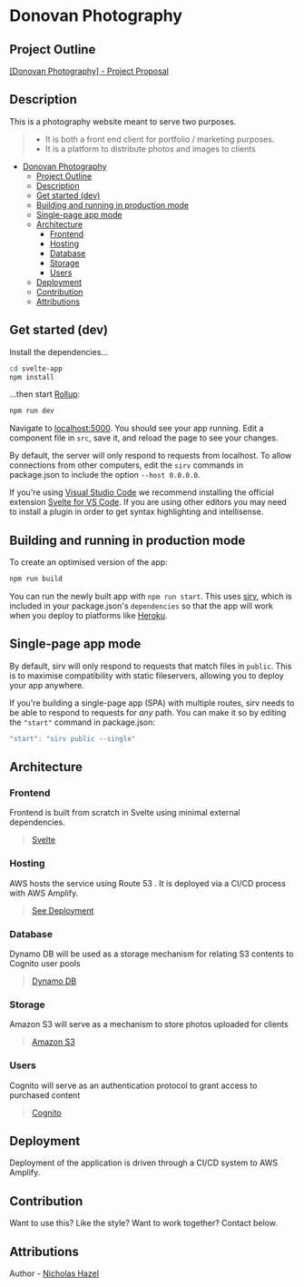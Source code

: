 # Donovan Photography

## Project Outline
[[Donovan Photography] - Project Proposal](https://docs.google.com/document/d/1sJ1ubdvdyQ0_AnGVfpfVCejW1XtvfvD7971GnLlK3ws/edit?usp=sharing)

## Description
This is a photography website meant to serve two purposes.  
>   
> - It is both a front end client for portfolio / marketing purposes.  
> - It is a platform to distribute photos and images to clients   
>    

- [Donovan Photography](#donovan-photography)
  - [Project Outline](#project-outline)
  - [Description](#description)
  - [Get started (dev)](#get-started-dev)
  - [Building and running in production mode](#building-and-running-in-production-mode)
  - [Single-page app mode](#single-page-app-mode)
  - [Architecture](#architecture)
    - [Frontend](#frontend)
    - [Hosting](#hosting)
    - [Database](#database)
    - [Storage](#storage)
    - [Users](#users)
  - [Deployment](#deployment)
  - [Contribution](#contribution)
  - [Attributions](#attributions)

## Get started (dev)

Install the dependencies...

```bash
cd svelte-app
npm install
```

...then start [Rollup](https://rollupjs.org):

```bash
npm run dev
```

Navigate to [localhost:5000](http://localhost:5000). You should see your app running. Edit a component file in `src`, save it, and reload the page to see your changes.

By default, the server will only respond to requests from localhost. To allow connections from other computers, edit the `sirv` commands in package.json to include the option `--host 0.0.0.0`.

If you're using [Visual Studio Code](https://code.visualstudio.com/) we recommend installing the official extension [Svelte for VS Code](https://marketplace.visualstudio.com/items?itemName=svelte.svelte-vscode). If you are using other editors you may need to install a plugin in order to get syntax highlighting and intellisense.

## Building and running in production mode

To create an optimised version of the app:

```bash
npm run build
```

You can run the newly built app with `npm run start`. This uses [sirv](https://github.com/lukeed/sirv), which is included in your package.json's `dependencies` so that the app will work when you deploy to platforms like [Heroku](https://heroku.com).


## Single-page app mode

By default, sirv will only respond to requests that match files in `public`. This is to maximise compatibility with static fileservers, allowing you to deploy your app anywhere.

If you're building a single-page app (SPA) with multiple routes, sirv needs to be able to respond to requests for *any* path. You can make it so by editing the `"start"` command in package.json:

```js
"start": "sirv public --single"
```

## Architecture

### Frontend

Frontend is built from scratch in Svelte using minimal external dependencies.
> [Svelte](https://svelte.dev/docs)

### Hosting

AWS hosts the service using Route 53 <tbd>. It is deployed via a CI/CD process with AWS Amplify.
> [See Deployment](#Deployment)

### Database

Dynamo DB will be used as a storage mechanism for relating S3 contents to Cognito user pools <tbd>
> [Dynamo DB](https://docs.aws.amazon.com/amazondynamodb/latest/developerguide/Introduction.html)

### Storage

Amazon S3 will serve as a mechanism to store photos uploaded for clients <tbd>
> [Amazon S3](https://docs.aws.amazon.com/AmazonS3/latest/API/Welcome.html)

### Users

Cognito will serve as an authentication protocol to grant access to purchased content <tbd>
> [Cognito](https://docs.aws.amazon.com/cognito/latest/developerguide/cognito-user-identity-pools.html)

## Deployment

Deployment of the application is driven through a CI/CD system to AWS Amplify. <tbd status>

## Contribution

Want to use this? Like the style? Want to work together? Contact below.

## Attributions

Author - [Nicholas Hazel](https://github.com/sinsys)